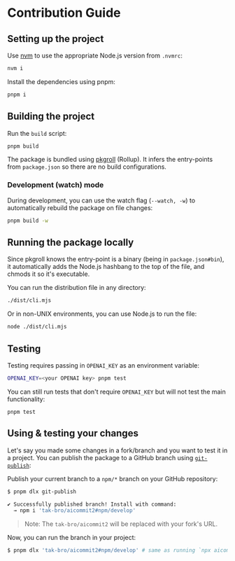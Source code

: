 # Contribution Guide

## Setting up the project

Use [nvm](https://nvm.sh) to use the appropriate Node.js version from `.nvmrc`:
```sh
nvm i
```

Install the dependencies using pnpm:
```sh
pnpm i
```

## Building the project
Run the `build` script:
```sh
pnpm build
```

The package is bundled using [pkgroll](https://github.com/privatenumber/pkgroll) (Rollup). It infers the entry-points from `package.json` so there are no build configurations.


### Development (watch) mode
During development, you can use the watch flag (`--watch, -w`) to automatically rebuild the package on file changes:
```sh
pnpm build -w
```

## Running the package locally
Since pkgroll knows the entry-point is a binary (being in `package.json#bin`), it automatically adds the Node.js hashbang to the top of the file, and chmods it so it's executable.

You can run the distribution file in any directory:
```sh
./dist/cli.mjs
```

Or in non-UNIX environments, you can use Node.js to run the file:
```sh
node ./dist/cli.mjs
```

## Testing

Testing requires passing in `OPENAI_KEY` as an environment variable:

```sh
OPENAI_KEY=<your OPENAI key> pnpm test
```


You can still run tests that don't require `OPENAI_KEY` but will not test the main functionality:
```
pnpm test
```


## Using & testing your changes

Let's say you made some changes in a fork/branch and you want to test it in a project. You can publish the package to a GitHub branch using [`git-publish`](https://github.com/privatenumber/git-publish):

Publish your current branch to a `npm/*` branch on your GitHub repository:
```sh
$ pnpm dlx git-publish

✔ Successfully published branch! Install with command:
  → npm i 'tak-bro/aicommit2#npm/develop'
```

> Note: The `tak-bro/aicommit2` will be replaced with your fork's URL.

Now, you can run the branch in your project:
```sh
$ pnpm dlx 'tak-bro/aicommit2#npm/develop' # same as running `npx aicommit2`
```
